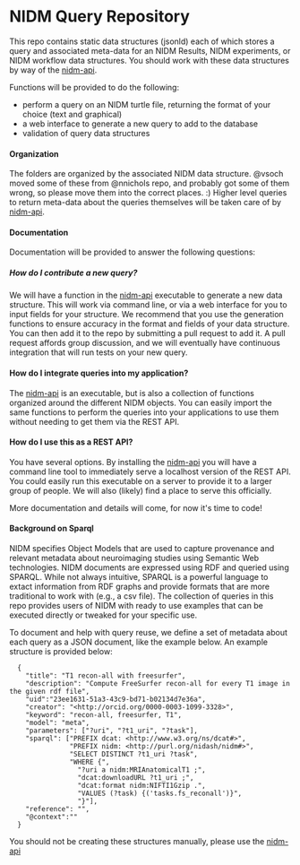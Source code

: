 # NIDM Query Repository

This repo contains static data structures (jsonld) each of which stores a query and associated meta-data for an NIDM Results, NIDM experiments, or NIDM workflow data structures. You should work with these data structures by way of the [nidm-api](https://github.com/incf-nidash/nidm-api).

Functions will be provided to do the following:

- perform a query on an NIDM turtle file, returning the format of your choice (text and graphical)
- a web interface to generate a new query to add to the database
- validation of query data structures


#### Organization
The folders are organized by the associated NIDM data structure. @vsoch moved some of these from @nnichols repo, and probably got some of them wrong, so please move them into the correct places. :) Higher level queries to return meta-data about the queries themselves will be taken care of by [nidm-api](https://github.com/incf-nidash/nidm-api).


#### Documentation

Documentation will be provided to answer the following questions:

##### How do I contribute a new query?
We will have a function in the [nidm-api](https://github.com/incf-nidash/nidm-api) executable to generate a new data structure. This will work via command line, or via a web interface for you to input fields for your structure. We recommend that you use the generation functions to ensure accuracy in the format and fields of your data structure. You can then add it to the repo by submitting a pull request to add it. A pull request affords group discussion, and we will eventually have continuous integration that will run tests on your new query.

#### How do I integrate queries into my application?
The [nidm-api](https://github.com/incf-nidash/nidm-api) is an executable, but is also a collection of functions organized around the different NIDM objects. You can easily import the same functions to perform the queries into your applications to use them without needing to get them via the REST API.

#### How do I use this as a REST API?
You have several options. By installing the [nidm-api](https://github.com/incf-nidash/nidm-api) you will have a command line tool to immediately serve a localhost version of the REST API.  You could easily run this executable on a server to provide it to a larger group of people. We will also (likely) find a place to serve this officially.

More documentation and details will come, for now it's time to code!

#### Background on Sparql
NIDM specifies Object Models that are used to capture provenance and relevant metadata about neuroimaging studies using Semantic Web technologies. NIDM documents are expressed using RDF and queried using SPARQL. While not always intuitive, SPARQL is a powerful language to extact information from RDF graphs and provide formats that are more traditional to work with (e.g., a csv file). The collection of queries in this repo provides users of NIDM with ready to use examples that can be executed directly or tweaked for your specific use.

To document and help with query reuse, we define a set of metadata about each query as a JSON document, like the example below.
An example structure is provided below:

      {
        "title": "T1 recon-all with freesurfer",
        "description": "Compute FreeSurfer recon-all for every T1 image in the given rdf file",
        "uid":"23ee1631-51a3-43c9-bd71-b02134d7e36a",
        "creator": "<http://orcid.org/0000-0003-1099-3328>",
        "keyword": "recon-all, freesurfer, T1",
        "model": "meta", 
        "parameters": ["?uri", "?t1_uri", "?task"],
        "sparql": ["PREFIX dcat: <http://www.w3.org/ns/dcat#>",
                   "PREFIX nidm: <http://purl.org/nidash/nidm#>",
                   "SELECT DISTINCT ?t1_uri ?task",
                   "WHERE {",
                     "?uri a nidm:MRIAnatomicalT1 ;",
                     "dcat:downloadURL ?t1_uri ;",
                     "dcat:format nidm:NIFTI1Gzip .",
                     "VALUES (?task) {('tasks.fs_reconall')}",
                     "}"],
        "reference": "",
        "@context":""
      }

You should not be creating these structures manually, please use the [nidm-api](https://github.com/incf-nidash/nidm-api)

